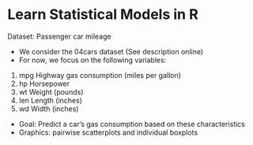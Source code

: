 # Learn Statistical Models in R

Dataset: Passenger car mileage
-  We consider the 04cars dataset (See description online)
- For now, we focus on the following variables:
1. mpg Highway gas consumption (miles per gallon)
2. hp Horsepower
3. wt Weight (pounds)
4. len Length (inches)
5. wd Width (inches)
- Goal: Predict a car’s gas consumption based on these characteristics
- Graphics: pairwise scatterplots and individual boxplots 
